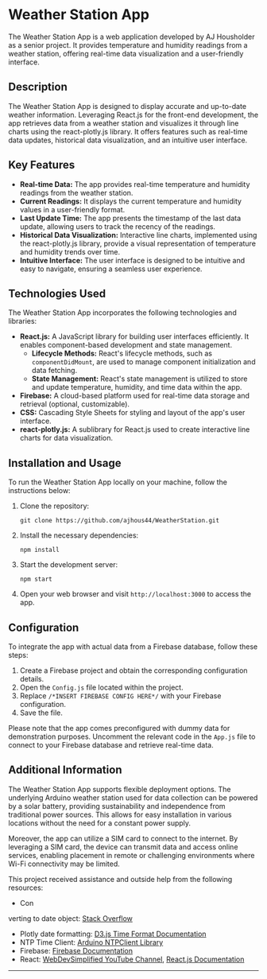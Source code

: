 # Weather Station App

The Weather Station App is a web application developed by AJ Housholder as a senior project. It provides temperature and humidity readings from a weather station, offering real-time data visualization and a user-friendly interface.

## Description

The Weather Station App is designed to display accurate and up-to-date weather information. Leveraging React.js for the front-end development, the app retrieves data from a weather station and visualizes it through line charts using the react-plotly.js library. It offers features such as real-time data updates, historical data visualization, and an intuitive user interface.

## Key Features

- **Real-time Data:** The app provides real-time temperature and humidity readings from the weather station.
- **Current Readings:** It displays the current temperature and humidity values in a user-friendly format.
- **Last Update Time:** The app presents the timestamp of the last data update, allowing users to track the recency of the readings.
- **Historical Data Visualization:** Interactive line charts, implemented using the react-plotly.js library, provide a visual representation of temperature and humidity trends over time.
- **Intuitive Interface:** The user interface is designed to be intuitive and easy to navigate, ensuring a seamless user experience.

## Technologies Used

The Weather Station App incorporates the following technologies and libraries:

- **React.js:** A JavaScript library for building user interfaces efficiently. It enables component-based development and state management.
  - **Lifecycle Methods:** React's lifecycle methods, such as `componentDidMount`, are used to manage component initialization and data fetching.
  - **State Management:** React's state management is utilized to store and update temperature, humidity, and time data within the app.
- **Firebase:** A cloud-based platform used for real-time data storage and retrieval (optional, customizable).
- **CSS:** Cascading Style Sheets for styling and layout of the app's user interface.
- **react-plotly.js:** A sublibrary for React.js used to create interactive line charts for data visualization.

## Installation and Usage

To run the Weather Station App locally on your machine, follow the instructions below:

1. Clone the repository:
   ```
   git clone https://github.com/ajhous44/WeatherStation.git
   ```

2. Install the necessary dependencies:
   ```
   npm install
   ```

3. Start the development server:
   ```
   npm start
   ```

4. Open your web browser and visit `http://localhost:3000` to access the app.

## Configuration

To integrate the app with actual data from a Firebase database, follow these steps:

1. Create a Firebase project and obtain the corresponding configuration details.
2. Open the `Config.js` file located within the project.
3. Replace `/*INSERT FIREBASE CONFIG HERE*/` with your Firebase configuration.
4. Save the file.

Please note that the app comes preconfigured with dummy data for demonstration purposes. Uncomment the relevant code in the `App.js` file to connect to your Firebase database and retrieve real-time data.

## Additional Information

The Weather Station App supports flexible deployment options. The underlying Arduino weather station used for data collection can be powered by a solar battery, providing sustainability and independence from traditional power sources. This allows for easy installation in various locations without the need for a constant power supply.

Moreover, the app can utilize a SIM card to connect to the internet. By leveraging a SIM card, the device can transmit data and access online services, enabling placement in remote or challenging environments where Wi-Fi connectivity may be limited.

This project received assistance and outside help from the following resources:

- Con

verting to date object: [Stack Overflow](https://stackoverflow.com/questions/4631928/convert-utc-epoch-to-local-date)
- Plotly date formatting: [D3.js Time Format Documentation](https://github.com/d3/d3-time-format/blob/master/README.md)
- NTP Time Client: [Arduino NTPClient Library](https://github.com/arduino-libraries/NTPClient/blob/master/keywords.txt)
- Firebase: [Firebase Documentation](https://firebase.google.com/docs)
- React: [WebDevSimplified YouTube Channel](https://www.youtube.com/watch?v=hQAHSlTtcmY&ab_channel=WebDevSimplified), [React.js Documentation](https://reactjs.org/docs/getting-started.html)

---
